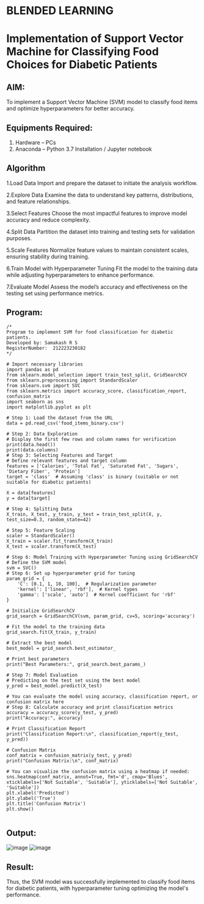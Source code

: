 # BLENDED LEARNING
# Implementation of Support Vector Machine for Classifying Food Choices for Diabetic Patients

## AIM:
To implement a Support Vector Machine (SVM) model to classify food items and optimize hyperparameters for better accuracy.

## Equipments Required:
1. Hardware – PCs
2. Anaconda – Python 3.7 Installation / Jupyter notebook

## Algorithm
1.Load Data
Import and prepare the dataset to initiate the analysis workflow.

2.Explore Data
Examine the data to understand key patterns, distributions, and feature relationships.

3.Select Features
Choose the most impactful features to improve model accuracy and reduce complexity.

4.Split Data
Partition the dataset into training and testing sets for validation purposes.

5.Scale Features
Normalize feature values to maintain consistent scales, ensuring stability during training.

6.Train Model with Hyperparameter Tuning
Fit the model to the training data while adjusting hyperparameters to enhance performance.

7.Evaluate Model
Assess the model’s accuracy and effectiveness on the testing set using performance metrics.

## Program:
```
/*
Program to implement SVM for food classification for diabetic patients.
Developed by: Samakash R S
RegisterNumber:  212223230182
*/

# Import necessary libraries
import pandas as pd
from sklearn.model_selection import train_test_split, GridSearchCV
from sklearn.preprocessing import StandardScaler
from sklearn.svm import SVC
from sklearn.metrics import accuracy_score, classification_report, confusion_matrix
import seaborn as sns
import matplotlib.pyplot as plt

# Step 1: Load the dataset from the URL
data = pd.read_csv('food_items_binary.csv')

# Step 2: Data Exploration
# Display the first few rows and column names for verification
print(data.head())
print(data.columns)
# Step 3: Selecting Features and Target
# Define relevant features and target column
features = ['Calories', 'Total Fat', 'Saturated Fat', 'Sugars', 'Dietary Fiber', 'Protein']
target = 'class'  # Assuming 'class' is binary (suitable or not suitable for diabetic patients)

X = data[features]
y = data[target]

# Step 4: Splitting Data
X_train, X_test, y_train, y_test = train_test_split(X, y, test_size=0.3, random_state=42)

# Step 5: Feature Scaling
scaler = StandardScaler()
X_train = scaler.fit_transform(X_train)
X_test = scaler.transform(X_test)

# Step 6: Model Training with Hyperparameter Tuning using GridSearchCV
# Define the SVM model
svm = SVC()
# Step 6: Set up hyperparameter grid for tuning
param_grid = {
    'C': [0.1, 1, 10, 100],  # Regularization parameter
    'kernel': ['linear', 'rbf'],  # Kernel types
    'gamma': ['scale', 'auto']  # Kernel coefficient for 'rbf'
}

# Initialize GridSearchCV
grid_search = GridSearchCV(svm, param_grid, cv=5, scoring='accuracy')

# Fit the model to the training data
grid_search.fit(X_train, y_train)

# Extract the best model
best_model = grid_search.best_estimator_

# Print best parameters
print("Best Parameters:", grid_search.best_params_)

# Step 7: Model Evaluation
# Predicting on the test set using the best model
y_pred = best_model.predict(X_test)

# You can evaluate the model using accuracy, classification report, or confusion matrix here
# Step 8: Calculate accuracy and print classification metrics
accuracy = accuracy_score(y_test, y_pred)
print("Accuracy:", accuracy)

# Print Classification Report
print("Classification Report:\n", classification_report(y_test, y_pred))

# Confusion Matrix
conf_matrix = confusion_matrix(y_test, y_pred)
print("Confusion Matrix:\n", conf_matrix)

# You can visualize the confusion matrix using a heatmap if needed:
sns.heatmap(conf_matrix, annot=True, fmt='d', cmap='Blues', xticklabels=['Not Suitable', 'Suitable'], yticklabels=['Not Suitable', 'Suitable'])
plt.xlabel('Predicted')
plt.ylabel('True')
plt.title('Confusion Matrix')
plt.show()


```

## Output:

![image](https://github.com/user-attachments/assets/cd56702b-6c2d-4d4b-8e64-b9f113a830a7)
![image](https://github.com/user-attachments/assets/e8fac365-b11c-47f1-a826-3e7dc0a2b56a)




## Result:
Thus, the SVM model was successfully implemented to classify food items for diabetic patients, with hyperparameter tuning optimizing the model's performance.
